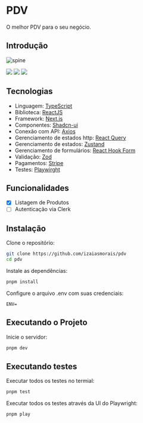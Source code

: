 # PDV

O melhor PDV para o seu negócio.

## Introdução

![spine](https://github.com/user-attachments/assets/96e6942e-a246-4853-b1ee-a8ce9fe02959)

<img src="https://img.shields.io/static/v1?label=STATUS&message=DEVELOPING&color=000&style=for-the-badge"/> <img src="https://img.shields.io/static/v1?label=NODE&message=V20.18.1&color=000&style=for-the-badge"/> <img src="https://img.shields.io/static/v1?label=LICENSE&message=MIT&color=000&style=for-the-badge"/>

## Tecnologias

- Linguagem: [TypeScript](https://www.typescriptlang.org/)
- Biblioteca: [ReactJS](https://react.dev/)
- Framework: [Next.js](https://nextjs.org/)
- Componentes: [Shadcn-ui](https://ui.shadcn.com/)
- Conexão com API: [Axios](https://axios-http.com/docs/intro)
- Gerenciamento de estados http: [React Query](https://tanstack.com/query/latest/docs/framework/react/overview)
- Gerenciamento de estados: [Zustand](https://zustand-demo.pmnd.rs/)
- Gerenciamento de formulários: [React Hook Form](https://www.react-hook-form.com/)
- Validação: [Zod](https://zod.dev/)
- Pagamentos: [Stripe](https://stripe.com/)
- Testes: [Playwirght](https://playwright.dev/)

## Funcionalidades

- [x] Listagem de Produtos
- [ ] Autenticação via Clerk

## Instalação

Clone o repositório:

```bash
git clone https://github.com/izaiasmorais/pdv
cd pdv
```

Instale as dependências:

```bash
pnpm install
```

Configure o arquivo .env com suas credenciais:

```env
ENV=
```

## Executando o Projeto

Inicie o servidor:

```bash
pnpm dev
```

## Executando testes

Executar todos os testes no termial:

```bash
pnpm test
```

Executar todos os testes através da UI do Playwright:

```bash
pnpm play
```
